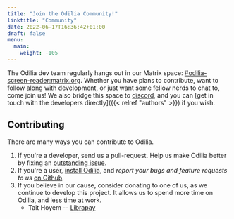 ```yaml
---
title: "Join the Odilia Community!"
linktitle: "Community"
date: 2022-06-17T16:36:42+01:00
draft: false
menu:
  main:
    weight: -105
---
```


The Odilia dev team regularly hangs out in our Matrix space: [#odilia-screen-reader:matrix.org][matrix-space]. Whether
you have plans to contribute, want to follow along with development, or just want some fellow nerds to chat to, come
join us! We also bridge this space to [discord][discord-invite], and you can [get in touch with the developers
directly]({{< relref "authors" >}}) if you wish.

[matrix-space]: <https://matrix.to/#/#odilia-screen-reader:matrix.org>
[discord-invite]: <https://discord.gg/gWsfXz76xX>
[IRC @ libra.chat]: #odilia-dev

## Contributing

There are many ways you can contribute to Odilia.

1. If you're a developer, send us a pull-request. Help us make Odilia better by fixing an [outstanding issue](https://github.com/odilia-app/odilia/issues/).
2. If you're a user, [install Odilia](/doc/user/installation/), and *report your bugs and feature requests to us* [on Github](https://github.com/odilia-app/odilia/issues/).
3. If you believe in our cause, consider donating to one of us, as we continue to develop this project. It allows us to spend more time on Odilia, and less time at work.
    * Tait Hoyem -- [Librapay](https://liberapay.com/tait/)
